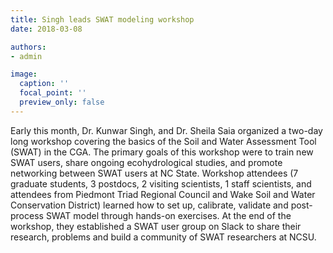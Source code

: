 ```yaml
---
title: Singh leads SWAT modeling workshop
date: 2018-03-08

authors:
- admin

image:
  caption: ''
  focal_point: ''
  preview_only: false
---
```


Early this month, Dr. Kunwar Singh, and Dr. Sheila Saia organized a two-day long workshop covering the basics of the Soil and Water Assessment Tool (SWAT) in the CGA. The primary goals of this workshop were to train new SWAT users, share ongoing ecohydrological studies, and promote networking between SWAT users at NC State. Workshop attendees (7 graduate students, 3 postdocs, 2 visiting scientists, 1 staff scientists, and attendees from Piedmont Triad Regional Council and Wake Soil and Water Conservation District) learned how to set up, calibrate, validate and post-process SWAT model through hands-on exercises. At the end of the workshop, they established a SWAT user group on Slack to share their research, problems and build a community of SWAT researchers at NCSU.
